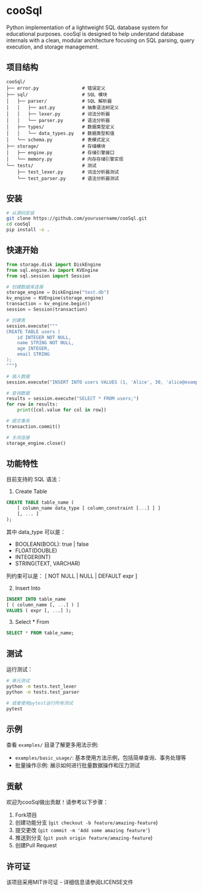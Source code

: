 # cooSql

Python implementation of a lightweight SQL database system for educational purposes. cooSql is designed to help understand database internals with a clean, modular architecture focusing on SQL parsing, query execution, and storage management.

## 项目结构

```
cooSql/
├── error.py                # 错误定义
├── sql/                    # SQL 模块
│   ├── parser/             # SQL 解析器
│   │   ├── ast.py          # 抽象语法树定义
│   │   ├── lexer.py        # 词法分析器
│   │   └── parser.py       # 语法分析器
│   ├── types/              # 数据类型定义
│   │   └── data_types.py   # 数据类型和值
│   └── schema.py           # 表模式定义
├── storage/                # 存储模块
│   ├── engine.py           # 存储引擎接口
│   └── memory.py           # 内存存储引擎实现
└── tests/                  # 测试
    ├── test_lexer.py       # 词法分析器测试
    └── test_parser.py      # 语法分析器测试
```

## 安装

```bash
# 从源码安装
git clone https://github.com/yourusername/cooSql.git
cd cooSql
pip install -e .
```

## 快速开始

```python
from storage.disk import DiskEngine
from sql.engine.kv import KVEngine
from sql.session import Session

# 创建数据库连接
storage_engine = DiskEngine("test.db")
kv_engine = KVEngine(storage_engine)
transaction = kv_engine.begin()
session = Session(transaction)

# 创建表
session.execute("""
CREATE TABLE users (
    id INTEGER NOT NULL,
    name STRING NOT NULL,
    age INTEGER,
    email STRING
);
""")

# 插入数据
session.execute("INSERT INTO users VALUES (1, 'Alice', 30, 'alice@example.com');")

# 查询数据
results = session.execute("SELECT * FROM users;")
for row in results:
    print([col.value for col in row])

# 提交事务
transaction.commit()

# 关闭连接
storage_engine.close()
```

## 功能特性

目前支持的 SQL 语法：

1. Create Table
```sql
CREATE TABLE table_name (
    [ column_name data_type [ column_constraint [...] ] ]
    [, ... ]
);
```

其中 data_type 可以是：
- BOOLEAN(BOOL): true | false
- FLOAT(DOUBLE)
- INTEGER(INT)
- STRING(TEXT, VARCHAR)

列约束可以是：
[ NOT NULL | NULL | DEFAULT expr ]

2. Insert Into
```sql
INSERT INTO table_name
[ ( column_name [, ...] ) ]
VALUES ( expr [, ...] );
```

3. Select * From
```sql
SELECT * FROM table_name;
```

## 测试

运行测试：
```bash
# 单元测试
python -m tests.test_lexer
python -m tests.test_parser

# 或者使用pytest运行所有测试
pytest
```

## 示例

查看 `examples/` 目录了解更多用法示例:

- `examples/basic_usage/`: 基本使用方法示例，包括简单查询、事务处理等
- 批量操作示例: 展示如何进行批量数据操作和压力测试

## 贡献

欢迎为cooSql做出贡献！请参考以下步骤：

1. Fork项目
2. 创建功能分支 (`git checkout -b feature/amazing-feature`)
3. 提交更改 (`git commit -m 'Add some amazing feature'`)
4. 推送到分支 (`git push origin feature/amazing-feature`)
5. 创建Pull Request

## 许可证

该项目采用MIT许可证 - 详细信息请参阅LICENSE文件